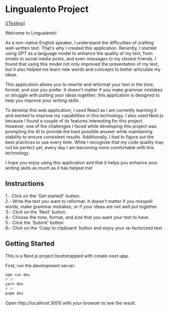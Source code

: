 
# Lingualento Project

[![Testing]](https://youtu.be/XIhIJJqZ4-g)





Welcome to Lingualento!

As a non-native English speaker, I understand the difficulties of crafting well-written text. That's why I created this application. Recently, I started using GPT as a language model to enhance the quality of my text, from emails to social media posts, and even messages to my closest friends. I found that using this model not only improved the presentation of my text, but it also helped me learn new words and concepts to better articulate my ideas.

This application allows you to rewrite and reformat your text in the tone, format, and size you prefer. It doesn't matter if you make grammar mistakes or struggle with putting your ideas together; this application is designed to help you improve your writing skills.

To develop this web application, I used React as I am currently learning it and wanted to improve my capabilities in this technology. I also used Next.js because I found a couple of its features interesting for this project. However, one of the challenges I faced while developing this project was prompting the AI to provide the best possible answer while maintaining stability to ensure consistent results. Additionally, I had to figure out the best practices to use every time. While I recognize that my code quality may not be perfect yet, every day I am becoming more comfortable with this technology.

I hope you enjoy using this application and that it helps you enhance your writing skills as much as it has helped me!

## Instructions

1.- Click on the 'Get started!' button. \
2.- Write the text you want to reformat. It doesn't matter if you misspell words, make grammar mistakes, or if your ideas are not well put together.\
3.- Click on the 'Next' button. \
4.- Choose the tone, format, and size that you want your text to have. \
5.- Click the 'Submit' button. \
6.- Click on the 'Copy to clipboard' button and enjoy your re-factorized text.

## Getting Started

This is a Next.js project bootstrapped with create-next-app.

First, run the development server:

```bash
npm run dev
# or
yarn dev
# or
pnpm dev
```

Open http://localhost:3000 with your browser to see the result.
